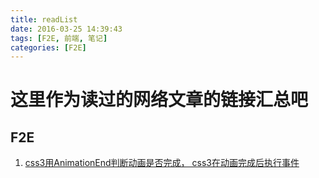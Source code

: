 ```yaml
---
title: readList
date: 2016-03-25 14:39:43
tags: [F2E, 前端, 笔记]
categories: [F2E]
---
```

<!-- more -->

# 这里作为读过的网络文章的链接汇总吧

  ## F2E

1. [css3用AnimationEnd判断动画是否完成， css3在动画完成后执行事件](http://blog.csdn.net/kongjiea/article/details/38614695)

